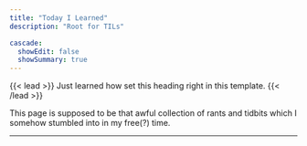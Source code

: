 ```yaml
---
title: "Today I Learned"
description: "Root for TILs"

cascade:
  showEdit: false
  showSummary: true
---
```


{{< lead >}}
Just learned how set this heading right in this template.
{{< /lead >}}

This page is supposed to be that awful collection of rants and tidbits which I somehow stumbled into in my free(?) time.

---
